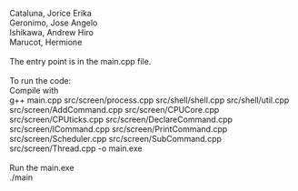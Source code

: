 Cataluna, Jorice Erika <br>
Geronimo, Jose Angelo<br>
Ishikawa, Andrew Hiro<br>
Marucot, Hermione<br>
<br>
The entry point is in the main.cpp file.<br>
<br>
To run the code:<br>
Compile with <br>
g++ main.cpp src/screen/process.cpp src/shell/shell.cpp src/shell/util.cpp src/screen/AddCommand.cpp src/screen/CPUCore.cpp src/screen/CPUticks.cpp src/screen/DeclareCommand.cpp src/screen/ICommand.cpp src/screen/PrintCommand.cpp src/screen/Scheduler.cpp src/screen/SubCommand.cpp src/screen/Thread.cpp -o main.exe<br>
<br>
Run the main.exe<br>
./main<br>
